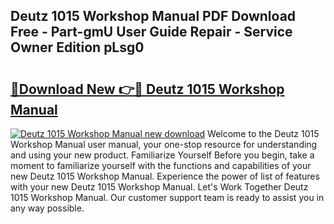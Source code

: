## Deutz 1015 Workshop Manual PDF Download Free - Part-gmU User Guide Repair - Service Owner Edition pLsg0

# <h2><a href="http://cf18833.oget.top/?id=Deutz+1015+Workshop+Manual">🔗Download New 👉🔴 Deutz 1015 Workshop Manual</a></h2>

[![Deutz 1015 Workshop Manual new download](https://i.imgur.com/5g1atiW.png)](http://cf18833.oget.top/?id=Deutz+1015+Workshop+Manual)
Welcome to the Deutz 1015 Workshop Manual user manual, your one-stop resource for understanding and using your new product. Familiarize Yourself Before you begin, take a moment to familiarize yourself with the functions and capabilities of your new Deutz 1015 Workshop Manual. Experience the power of list of features with your new Deutz 1015 Workshop Manual. Let's Work Together Deutz 1015 Workshop Manual. Our customer support team is ready to assist you in any way possible.
